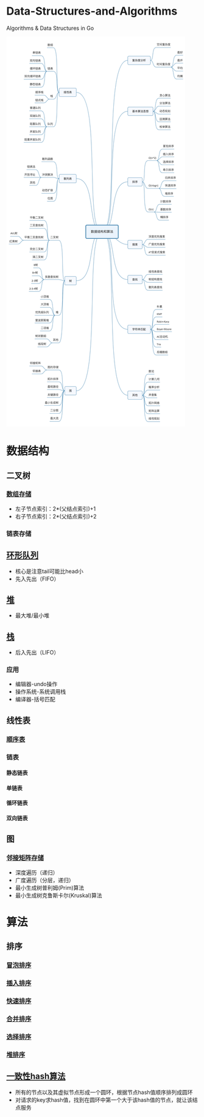 # Data-Structures-and-Algorithms
Algorithms & Data Structures in Go

![大纲](https://github.com/tfbrother/Data-Structures-and-Algorithms/blob/master/xmind.jpg?raw=true)

# 数据结构
## 二叉树
### [数组存储](data-structures/binary-tree/array.go)
* 左子节点索引：2*(父结点索引)+1
* 右子节点索引：2*(父结点索引)+2
### 链表存储

## [环形队列](data-structures/queue/ring.go)
* 核心是注意tail可能比head小
* 先入先出（FIFO）

## [堆](data-structures/head/heap.go)
* 最大堆/最小堆

## [栈](data-structures/stack/stack.go)
* 后入先出（LIFO）
### 应用
* 编辑器-undo操作
* 操作系统-系统调用栈
* 编译器-括号匹配

## 线性表
### [顺序表](data-structures/list/sequence.go)
### 链表
#### 静态链表
#### 单链表
#### 循环链表
#### 双向链表

## 图
### [邻接矩阵存储](data-structures/graph/matrix.go)
* 深度遍历（递归）
* 广度遍历（分层，递归）
* 最小生成树普利姆(Prim)算法
* 最小生成树克鲁斯卡尔(Kruskal)算法

# 算法
## 排序
### [冒泡排序](algorithms/sorting/bubble.go)
### [插入排序](algorithms/sorting/insertion.go)
### [快速排序](algorithms/sorting/quick.go)
### [合并排序](algorithms/sorting/merge.go)
### [选择排序](algorithms/sorting/selection.go)
### [堆排序](algorithms/sorting/heap.go)

## [一致性hash算法](algorithms/consistenthash/consistenthash.go)
* 所有的节点以及其虚拟节点形成一个圆环，根据节点hash值顺序排列成圆环
* 对请求的key求hash值，找到在圆环中第一个大于该hash值的节点，就让该结点服务


